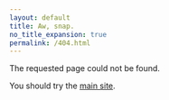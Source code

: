 ```yaml
---
layout: default
title: Aw, snap.
no_title_expansion: true
permalink: /404.html
---
```

The requested page could not be found.

You should try the <a href="index.html">main site</a>.
